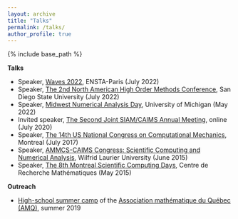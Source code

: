 ```yaml
---
layout: archive
title: "Talks"
permalink: /talks/
author_profile: true
---
```

{% include base_path %}


**Talks** 

* Speaker, [Waves 2022](https://waves2022.apps.math.cnrs.fr/), ENSTA-Paris (July 2022)
* Speaker, [The 2nd North American High Order Methods Conference](https://sites.google.com/sdsu.edu/nahomcon2022/nahomcon-22), San Diego State University (July 2022)
* Speaker, [Midwest Numerical Analysis Day](https://sites.lsa.umich.edu/mwnaday2022/), University of Michigan (May 2022)
* Invited speaker, [The Second Joint SIAM/CAIMS Annual Meeting](https://www.siam.org/conferences/cm/conference/an20), online (July 2020)
* Speaker, [The 14th US National Congress on Computational Mechanics](http://14.usnccm.org/), Montreal (July 2017)
* Speaker, [AMMCS-CAIMS Congress: Scientific Computing and Numerical Analysis](http://www.ammcs-caims2015.wlu.ca/), Wilfrid Laurier University (June 2015)
* Speaker, [The 8th Montreal Scientific Computing Days](http://www.crm.umontreal.ca/Comp15/index_e.php), Centre de Recherche Mathématiques (May 2015)

**Outreach**

* [High-school summer camp](https://www.amq.math.ca/camps/) of the [Association mathématique du Québec (AMQ)](https://www.amq.math.ca/), summer 2019
<!-- {% if site.talkmap_link == true %}

<p style="text-decoration:underline;"><a href="/talkmap.html">See a map of all the places I've given a talk!</a></p>

{% endif %} -->

<!-- {% for post in site.talks reversed %}
  {% include archive-single-talk.html %}
{% endfor %}
 -->
